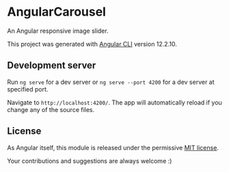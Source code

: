 # AngularCarousel

An Angular responsive image slider.

This project was generated with [Angular CLI](https://github.com/angular/angular-cli) version 12.2.10.

## Development server

Run `ng serve` for a dev server or `ng serve --port 4200` for a dev server at specified port. 

Navigate to `http://localhost:4200/`. The app will automatically reload if you change any of the source files.

## License
As Angular itself, this module is released under the permissive [MIT license](http://revolunet.mit-license.org).

Your contributions and suggestions are always welcome :)
